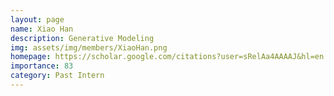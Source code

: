 ```yaml
---
layout: page
name: Xiao Han
description: Generative Modeling
img: assets/img/members/XiaoHan.png
homepage: https://scholar.google.com/citations?user=sRelAa4AAAAJ&hl=en
importance: 83
category: Past Intern
---
```

